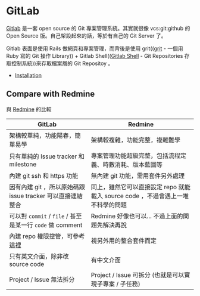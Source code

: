 # GitLab

[Gitlab](https://www.gitlab.com/) 是一套 open source 的 Git 專案管理系統。其實就很像 vcs:git:github 的 Open Source 版。自己架設起來的話，等於有自己的 Git Server 了。

Gitlab 表面是使用 Rails 做網頁和專案管理，而背後是使用 grit(([grit](https://github.com/mojombo/grit) - 一個用 Ruby 寫的 Git 操作 Library)) + Gitlab Shell(([Gitlab Shell](https://github.com/gitlabhq/gitlab-shell) - Git Repositories 存取控制系統))來存取檔案層的 Git Repositoy 。

* [Installation](installation.md)

## Compare with Redmine

與 [Redmine](/server/redmine) 的比較

|  GitLab  |  Redmine  |
|  ------  |  -------  |
| 架構較單純，功能陽春，簡單易學 | 架構較複雜，功能完整，複雜難學 |
| 只有單純的 Issue tracker 和 milestone | 專案管理功能超級完整，包括流程定義、時數消耗、版本藍圖等 |
| 內建 git ssh 和 https 功能 | 無內建 git 功能，需用套件另外處理 |
| 因有內建 git ，所以原始碼跟 issue tracker 可以直接連結整合 | 同上，雖然它可以直接設定 repo 就能載入 source code ，不過會遇上一堆不科學的問題 |
| 可以對 `commit` / `file` / 甚至是某一行 `code` 做 comment | Redmine 好像也可以... 不過上面的問題先解決再說 |
| 內建 repo 權限控管，可參考[這裡](https://gitlab.com/help/permissions/permissions) | 視另外用的整合套件而定 |
| 只有英文介面，除非改 source code | 有中文介面 |
| Project / Issue 無法拆分 | Project / Issue 可拆分 (也就是可以實現子專案 / 子任務) |
